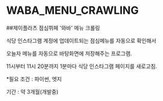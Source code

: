 # WABA_MENU_CRAWLING
##제이플라츠 점심뷔페 '와바' 메뉴 크롤링

식당 인스타그램 계정에 업데이트되는 점심메뉴를 자동으로 확인해서

오늘자 메뉴를 자동으로 바탕화면에 저장해주는 프로그램.

  
11시부터 11시 20분까지 1분마다 식당 인스타그램 페이지를 새로고침.
  
  
*필요 조건 : 파이썬, 엣지

기간 : 약 3개월(개발중)
